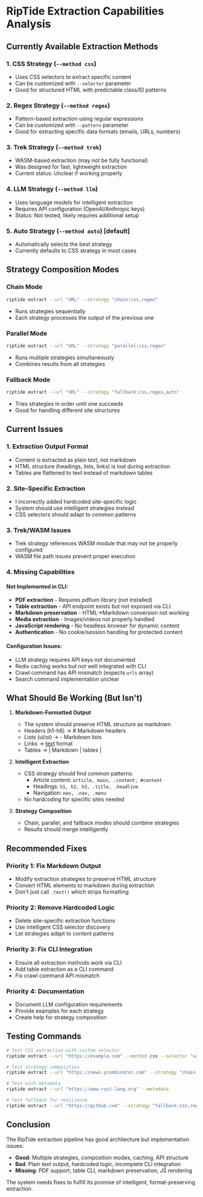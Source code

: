 # RipTide Extraction Capabilities Analysis

## Currently Available Extraction Methods

### 1. **CSS Strategy** (`--method css`)
- Uses CSS selectors to extract specific content
- Can be customized with `--selector` parameter
- Good for structured HTML with predictable class/ID patterns

### 2. **Regex Strategy** (`--method regex`)
- Pattern-based extraction using regular expressions
- Can be customized with `--pattern` parameter
- Good for extracting specific data formats (emails, URLs, numbers)

### 3. **Trek Strategy** (`--method trek`)
- WASM-based extraction (may not be fully functional)
- Was designed for fast, lightweight extraction
- Current status: Unclear if working properly

### 4. **LLM Strategy** (`--method llm`)
- Uses language models for intelligent extraction
- Requires API configuration (OpenAI/Anthropic keys)
- Status: Not tested, likely requires additional setup

### 5. **Auto Strategy** (`--method auto`) [default]
- Automatically selects the best strategy
- Currently defaults to CSS strategy in most cases

## Strategy Composition Modes

### Chain Mode
```bash
riptide extract --url "URL" --strategy "chain:css,regex"
```
- Runs strategies sequentially
- Each strategy processes the output of the previous one

### Parallel Mode
```bash
riptide extract --url "URL" --strategy "parallel:css,regex"
```
- Runs multiple strategies simultaneously
- Combines results from all strategies

### Fallback Mode
```bash
riptide extract --url "URL" --strategy "fallback:css,regex,auto"
```
- Tries strategies in order until one succeeds
- Good for handling different site structures

## Current Issues

### 1. **Extraction Output Format**
- Content is extracted as plain text, not markdown
- HTML structure (headings, lists, links) is lost during extraction
- Tables are flattened to text instead of markdown tables

### 2. **Site-Specific Extraction**
- I incorrectly added hardcoded site-specific logic
- System should use intelligent strategies instead
- CSS selectors should adapt to common patterns

### 3. **Trek/WASM Issues**
- Trek strategy references WASM module that may not be properly configured
- WASM file path issues prevent proper execution

### 4. **Missing Capabilities**

#### Not Implemented in CLI:
- **PDF extraction** - Requires pdfium library (not installed)
- **Table extraction** - API endpoint exists but not exposed via CLI
- **Markdown preservation** - HTML→Markdown conversion not working
- **Media extraction** - Images/videos not properly handled
- **JavaScript rendering** - No headless browser for dynamic content
- **Authentication** - No cookie/session handling for protected content

#### Configuration Issues:
- LLM strategy requires API keys not documented
- Redis caching works but not well integrated with CLI
- Crawl command has API mismatch (expects `urls` array)
- Search command implementation unclear

## What Should Be Working (But Isn't)

1. **Markdown-Formatted Output**
   - The system should preserve HTML structure as markdown
   - Headers (h1-h6) → # Markdown headers
   - Lists (ul/ol) → - Markdown lists
   - Links → [text](url) format
   - Tables → | Markdown | tables |

2. **Intelligent Extraction**
   - CSS strategy should find common patterns:
     - Article content: `article, main, .content, #content`
     - Headings: `h1, h2, h3, .title, .headline`
     - Navigation: `nav, .nav, .menu`
   - No hardcoding for specific sites needed

3. **Strategy Composition**
   - Chain, parallel, and fallback modes should combine strategies
   - Results should merge intelligently

## Recommended Fixes

### Priority 1: Fix Markdown Output
- Modify extraction strategies to preserve HTML structure
- Convert HTML elements to markdown during extraction
- Don't just call `.text()` which strips formatting

### Priority 2: Remove Hardcoded Logic
- Delete site-specific extraction functions
- Use intelligent CSS selector discovery
- Let strategies adapt to content patterns

### Priority 3: Fix CLI Integration
- Ensure all extraction methods work via CLI
- Add table extraction as a CLI command
- Fix crawl command API mismatch

### Priority 4: Documentation
- Document LLM configuration requirements
- Provide examples for each strategy
- Create help for strategy composition

## Testing Commands

```bash
# Test CSS extraction with custom selector
riptide extract --url "https://example.com" --method css --selector "article"

# Test strategy composition
riptide extract --url "https://news.ycombinator.com" --strategy "chain:css,regex"

# Test with metadata
riptide extract --url "https://www.rust-lang.org" --metadata

# Test fallback for resilience
riptide extract --url "https://github.com" --strategy "fallback:css,regex,auto"
```

## Conclusion

The RipTide extraction pipeline has good architecture but implementation issues:
- **Good**: Multiple strategies, composition modes, caching, API structure
- **Bad**: Plain text output, hardcoded logic, incomplete CLI integration
- **Missing**: PDF support, table CLI, markdown preservation, JS rendering

The system needs fixes to fulfill its promise of intelligent, format-preserving extraction.